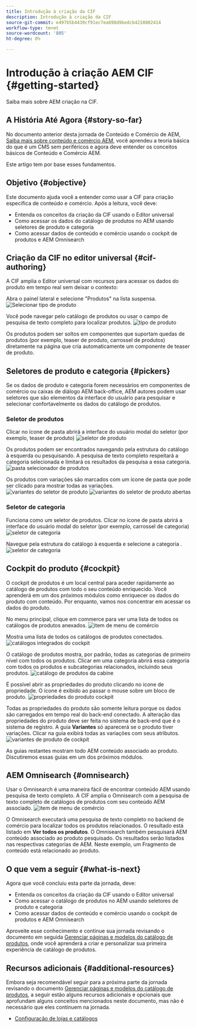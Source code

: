 ```yaml
---
title: Introdução à criação da CIF
description: Introdução à criação da CIF
source-git-commit: e497b5b4439cf91ec7ea698d9bedcb4210802414
workflow-type: tm+mt
source-wordcount: '805'
ht-degree: 0%

---
```


# Introdução à criação AEM CIF {#getting-started}

Saiba mais sobre AEM criação na CIF.

## A História Até Agora {#story-so-far}

No documento anterior desta jornada de Conteúdo e Comércio de AEM, [Saiba mais sobre conteúdo e comércio AEM](/help/commerce-cloud/introduction.md), você aprendeu a teoria básica do que é um CMS sem periféricos e agora deve entender os conceitos básicos de Conteúdo e Comércio AEM.

Este artigo tem por base esses fundamentos.

## Objetivo {#objective}

Este documento ajuda você a entender como usar a CIF para criação específica de conteúdo e comércio. Após a leitura, você deve:

* Entenda os conceitos da criação da CIF usando o Editor universal
* Como acessar os dados do catálogo de produtos no AEM usando seletores de produto e categoria
* Como acessar dados de conteúdo e comércio usando o cockpit de produtos e AEM Omnisearch

## Criação da CIF no editor universal {#cif-authoring}

A CIF amplia o Editor universal com recursos para acessar os dados do produto em tempo real sem deixar o contexto:

Abra o painel lateral e selecione &quot;Produtos&quot; na lista suspensa.
![Selecionar tipo de produto](assets/asset-finder-overview.png)

Você pode navegar pelo catálogo de produtos ou usar o campo de pesquisa de texto completo para localizar produtos.
![tipo de produto](assets/asset-finder-search.png)

Os produtos podem ser soltos em componentes que suportam quedas de produtos (por exemplo, teaser de produto, carrossel de produtos) diretamente na página que cria automaticamente um componente de teaser de produto.

## Seletores de produto e categoria {#pickers}

Se os dados de produto e categoria forem necessários em componentes de comércio ou caixas de diálogo AEM back-office, AEM autores podem usar seletores que são elementos da interface do usuário para pesquisar e selecionar confortavelmente os dados do catálogo de produtos.

### Seletor de produtos

Clicar no ícone de pasta abrirá a interface do usuário modal do seletor (por exemplo, teaser de produto)
![seletor de produto](assets/product-picker-open.png)

Os produtos podem ser encontrados navegando pela estrutura do catálogo à esquerda ou pesquisando. A pesquisa de texto completo respeitará a categoria selecionada e limitará os resultados da pesquisa a essa categoria.
![pasta selecionador de produtos](assets/product-picker-folders.png)

Os produtos com variações são marcados com um ícone de pasta que pode ser clicado para mostrar todas as variações.
![variantes do seletor de produto](assets/product-picker-variants.png)
![variantes do seletor de produto abertas](assets/product-picker-variants-open.png)

### Seletor de categoria

Funciona como um seletor de produtos. Clicar no ícone de pasta abrirá a interface do usuário modal do seletor (por exemplo, carrossel de categoria)
![seletor de categoria](assets/category-picker-open.png)

Navegue pela estrutura do catálogo à esquerda e selecione a categoria .
![seletor de categoria](assets/category-picker-folders.png)

## Cockpit do produto {#cockpit}

O cockpit de produtos é um local central para aceder rapidamente ao catálogo de produtos com todo o seu conteúdo enriquecido. Você aprenderá em um dos próximos módulos como enriquecer os dados do produto com conteúdo. Por enquanto, vamos nos concentrar em acessar os dados do produto.

No menu principal, clique em commerce para ver uma lista de todos os catálogos de produtos anexados.
![item de menu de comércio](assets/commerce-menu-item.png)

Mostra uma lista de todos os catálogos de produtos conectados.
![catálogos integrados do cockpit](assets/cockpit-Integrated-catalogs.png)

O catálogo de produtos mostra, por padrão, todas as categorias de primeiro nível com todos os produtos. Clicar em uma categoria abrirá essa categoria com todos os produtos e subcategorias relacionados, incluindo seus produtos.
![catálogo de produtos da cabine](assets/cockpit-product-catalog.png)

É possível abrir as propriedades do produto clicando no ícone de propriedade. O ícone é exibido ao passar o mouse sobre um bloco de produto.
![propriedades do produto cockpit](assets/cockpit-properties.png)

Todas as propriedades do produto são somente leitura porque os dados são carregados em tempo real do back-end conectado. A alteração das propriedades do produto deve ser feita no sistema de back-end que é o sistema de registro. A guia **Variantes** só aparecerá se o produto tiver variações. Clicar na guia exibirá todas as variações com seus atributos.
![variantes de produto de cockpit](assets/cockpit-properties-variants.png)

As guias restantes mostram todo AEM conteúdo associado ao produto. Discutiremos essas guias em um dos próximos módulos.

## AEM Omnisearch {#omnisearch}

Usar o Omnisearch é uma maneira fácil de encontrar conteúdo AEM usando pesquisa de texto completo. A CIF amplia o Omnisearch com a pesquisa de texto completo de catálogos de produtos com seu conteúdo AEM associado.
![item de menu de comércio](assets/omnisearch.png)

O Omnisearch executará uma pesquisa de texto completo no backend de comércio para localizar todos os produtos relacionados. O resultado está listado em **Ver todos os produtos**. O Omnisearch também pesquisará AEM conteúdo associado ao produto pesquisado. Os resultados serão listados nas respectivas categorias de AEM. Neste exemplo, um Fragmento de conteúdo está relacionado ao produto.

## O que vem a seguir {#what-is-next}

Agora que você concluiu esta parte da jornada, deve:

* Entenda os conceitos da criação da CIF usando o Editor universal
* Como acessar o catálogo de produtos no AEM usando seletores de produto e categoria
* Como acessar dados de conteúdo e comércio usando o cockpit de produtos e AEM Omnisearch

Aproveite esse conhecimento e continue sua jornada revisando o documento em seguida [Gerenciar páginas e modelos do catálogo de produtos](catalog-templates.md), onde você aprenderá a criar e personalizar sua primeira experiência de catálogo de produtos.

## Recursos adicionais {#additional-resources}

Embora seja recomendável seguir para a próxima parte da jornada revisando o documento [Gerenciar páginas e modelos do catálogo de produtos](catalog-templates.md), a seguir estão alguns recursos adicionais e opcionais que aprofundam alguns conceitos mencionados neste documento, mas não é necessário que eles continuem na jornada.

* [Configuração de lojas e catálogos](/help/commerce-cloud/getting-started.md#catalog)
